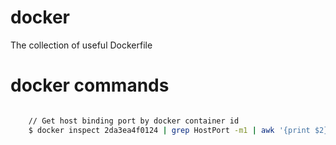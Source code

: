 docker
======

The collection of useful Dockerfile

docker commands
======

```bash

	// Get host binding port by docker container id
	$ docker inspect 2da3ea4f0124 | grep HostPort -m1 | awk '{print $2}' | cut -d'"' -f2"

```

